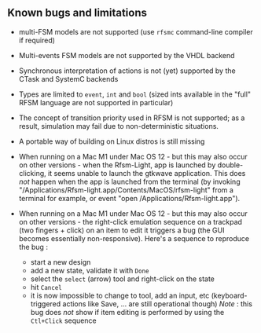 Known bugs and limitations
--------------------------

* multi-FSM models are not supported (use `rfsmc` command-line compiler if required)

* Multi-events FSM models are not supported by the VHDL backend

* Synchronous interpretation of actions is not (yet) supported by the CTask and SystemC backends

* Types are limited to `event`, `int` and `bool` (sized ints available in the "full" RFSM language
  are not supported in particular)

* The concept of transition priority used in RFSM is not supported; as a result, simulation may fail due to
  non-deterministic situations.

* A portable way of building on Linux distros is still missing

* When running on a Mac M1 under Mac OS 12 - but this may also occur on other versions - when the Rfsm-Light, 
  app is launched by double-clicking, it seems unable to launch the gtkwave application. This does _not_ happen 
  when the app is launched from the terminal (by invoking "/Applications/Rfsm-light.app/Contents/MacOS/rfsm-light"
  from a terminal for example, or event "open /Applications/Rfsm-light.app").  

* When running on a Mac M1 under Mac OS 12 - but this may also occur on other versions - 
  the right-click emulation sequence on a trackpad (two fingers + click) on an item to
  edit it triggers a bug (the GUI becomes essentially non-responsive).
  Here's a sequence to reproduce the bug :
  - start a new design
  - add a new state, validate it with `Done`
  - select the `select` (arrow) tool and right-click on the state
  - hit `Cancel`
  - it is now impossible to change to tool, add an input, etc (keyboard-triggered actions like Save,
    ... are still operational though)
   *Note* : this bug does _not_ show if item editing is performed by using the `Ctl+Click` sequence 

